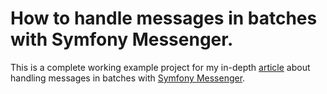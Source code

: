 # How to handle messages in batches with Symfony Messenger.

This is a complete working example project for my in-depth [article](https://wolfgang-klinger.medium.com/how-to-handle-messages-in-batches-with-symfony-messenger-c91b5aa1c8b1) about handling messages in batches with [Symfony Messenger](https://symfony.com/doc/current/messenger.html).
